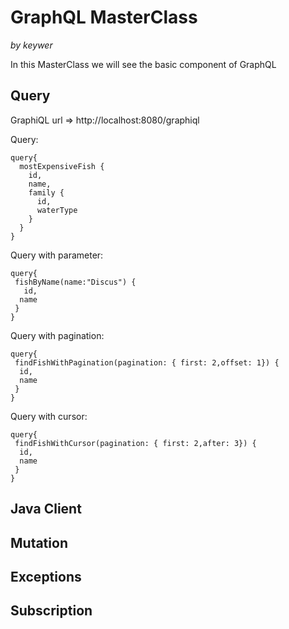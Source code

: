 # GraphQL MasterClass 
*by keywer*

In this MasterClass we will see the basic component of GraphQL

## Query
GraphiQL url => http://localhost:8080/graphiql

Query:  
```
query{
  mostExpensiveFish {
    id,
    name,
    family {
      id,
      waterType
    }
  }
}
```

Query with parameter:  
```
query{
 fishByName(name:"Discus") {
   id,
  name
 }
}
```

Query with pagination:
```
query{
 findFishWithPagination(pagination: { first: 2,offset: 1}) {
  id,
  name
 }
}
```

Query with cursor:
```
query{
 findFishWithCursor(pagination: { first: 2,after: 3}) {
  id,
  name
 }
}
```

## Java Client
## Mutation
## Exceptions
## Subscription


